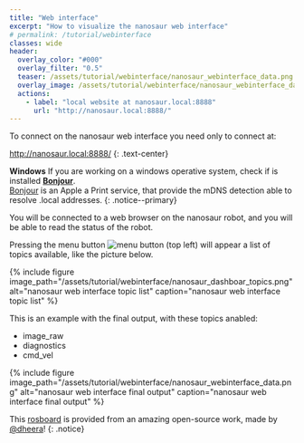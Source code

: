 ```yaml
---
title: "Web interface"
excerpt: "How to visualize the nanosaur web interface"
# permalink: /tutorial/webinterface
classes: wide
header:
  overlay_color: "#000"
  overlay_filter: "0.5"
  teaser: /assets/tutorial/webinterface/nanosaur_webinterface_data.png
  overlay_image: /assets/tutorial/webinterface/nanosaur_webinterface_data.png
  actions:
    - label: "local website at nanosaur.local:8888"
      url: "http://nanosaur.local:8888/"
---
```


To connect on the nanosaur web interface you need only to connect at:

<a href="http://nanosaur.local:8888/" class="btn btn--success" target="_blank">http://nanosaur.local:8888/</a>
{: .text-center}

**Windows** If you are working on a windows operative system, check if is installed [**Bonjour**](https://support.apple.com/kb/dl999).<br/>[Bonjour](https://support.apple.com/kb/dl999) is an Apple a Print service, that provide the mDNS detection able to resolve .local addresses. 
{: .notice--primary}

You will be connected to a web browser on the nanosaur robot, and you will be able to read the status of the robot.

Pressing the menu button ![menu button](/assets/tutorial/webinterface/outline_menu_black_24dp.png) (top left) will appear a list of topics available, like the picture below.

{% include figure image_path="/assets/tutorial/webinterface/nanosaur_dashboar_topics.png" alt="nanosaur web interface topic list" caption="nanosaur web interface topic list" %}

This is an example with the final output, with these topics anabled:
* image_raw
* diagnostics
* cmd_vel

{% include figure image_path="/assets/tutorial/webinterface/nanosaur_webinterface_data.png" alt="nanosaur web interface final output" caption="nanosaur web interface final output" %}

This [rosboard](https://github.com/dheera/rosboard) is provided from an amazing open-source work, made by [@dheera](https://github.com/dheera)!
{: .notice}